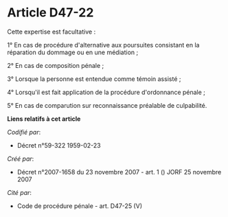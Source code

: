 # Article D47-22

Cette expertise est facultative :

1° En cas de procédure d'alternative aux poursuites consistant en la réparation du dommage ou en une médiation ;

2° En cas de composition pénale ;

3° Lorsque la personne est entendue comme témoin assisté ;

4° Lorsqu'il est fait application de la procédure d'ordonnance pénale ;

5° En cas de comparution sur reconnaissance préalable de culpabilité.

**Liens relatifs à cet article**

_Codifié par_:

  - Décret n°59-322 1959-02-23

_Créé par_:

  - Décret n°2007-1658 du 23 novembre 2007 - art. 1 () JORF 25 novembre 2007

_Cité par_:

  - Code de procédure pénale - art. D47-25 (V)

